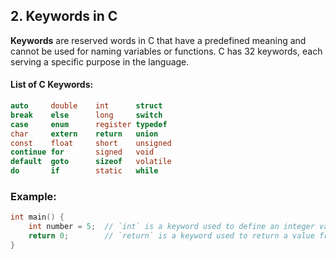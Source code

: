 ## 2. **Keywords in C**

**Keywords** are reserved words in C that have a predefined meaning and cannot be used for naming variables or functions. C has 32 keywords, each serving a specific purpose in the language.

#### List of C Keywords:
```c
auto     double    int      struct
break    else      long     switch
case     enum      register typedef
char     extern    return   union
const    float     short    unsigned
continue for       signed   void
default  goto      sizeof   volatile
do       if        static   while
```

### Example:
```c
int main() {
    int number = 5;  // `int` is a keyword used to define an integer variable
    return 0;        // `return` is a keyword used to return a value from the function
}
```

